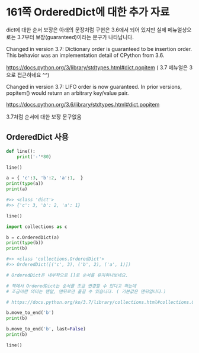 # 161쪽 OrderedDict에 대한 추가 자료

dict에 대한 순서 보장은 아래의 문장처럼 구현은 3.6에서 되어 있지만
실제 메뉴얼상으로는 3.7부터 보장(guaranteed)이라는 문구가 나타납니다. 

Changed in version 3.7: Dictionary order is guaranteed to be insertion order. This behavior was an implementation detail of CPython from 3.6.


https://docs.python.org/3/library/stdtypes.html#dict.popitem
( 3.7 메뉴얼은 3으로 접근하네요 ^^)

Changed in version 3.7: LIFO order is now guaranteed. In prior versions, popitem() would return an arbitrary key/value pair.


https://docs.python.org/3.6/library/stdtypes.html#dict.popitem

3.7처럼 순서에 대한 보장 문구없음


## OrderedDict 사용

```python
def line():
    print('-'*80)

line()

a = { 'c':3, 'b':2, 'a':1,  }
print(type(a))
print(a)

#>> <class 'dict'>
#>> {'c': 3, 'b': 2, 'a': 1}

line()

import collections as c

b = c.OrderedDict(a)
print(type(b))
print(b)

#>> <class 'collections.OrderedDict'>
#>> OrderedDict([('c', 3), ('b', 2), ('a', 1)])

# OrderedDict은 내부적으로 []로 순서를 유지하나보네요.

# 책에서 OrderedDict는 순서를 조금 변경할 수 있다고 하는데
# 조금이란 의미는 맨앞, 맨뒤로만 옮길 수 있습니다. ( 기본값은 맨뒤입니다.)

# https://docs.python.org/ko/3.7/library/collections.html#collections.OrderedDict.popitem

b.move_to_end('b')
print(b) 

b.move_to_end('b', last=False)
print(b) 

line()
```
